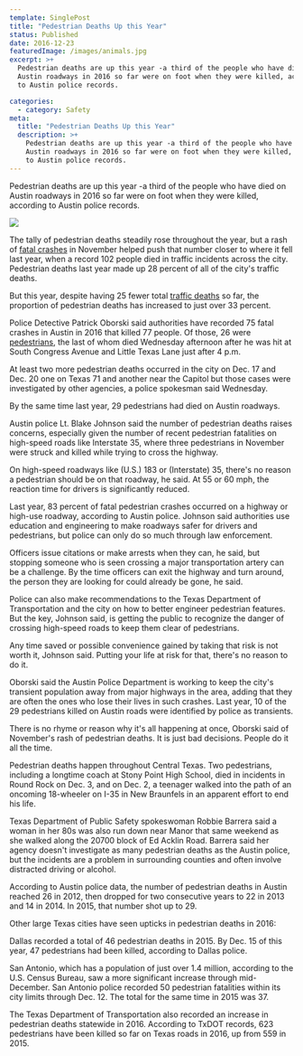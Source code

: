 ```yaml
---
template: SinglePost
title: "Pedestrian Deaths Up this Year"
status: Published
date: 2016-12-23
featuredImage: /images/animals.jpg
excerpt: >+
  Pedestrian deaths are up this year -a third of the people who have died on
  Austin roadways in 2016 so far were on foot when they were killed, according
  to Austin police records.

categories:
  - category: Safety
meta:
  title: "Pedestrian Deaths Up this Year"
  description: >+
    Pedestrian deaths are up this year -a third of the people who have died on
    Austin roadways in 2016 so far were on foot when they were killed, according
    to Austin police records.
---
```

<!--StartFragment-->

Pedestrian deaths are up this year -a third of the people who have died on Austin roadways in 2016 so far were on foot when they were killed, according to Austin police records.

![](/images/broken-glasses.jpg)

The tally of pedestrian deaths steadily rose throughout the year, but a rash of [fatal crashes](/practice-areas/wrongful-death-attorney/) in November helped push that number closer to where it fell last year, when a record 102 people died in traffic incidents across the city. Pedestrian deaths last year made up 28 percent of all of the city's traffic deaths.

But this year, despite having 25 fewer total [traffic deaths](/practice-areas/wrongful-death-attorney/) so far, the proportion of pedestrian deaths has increased to just over 33 percent.

Police Detective Patrick Oborski said authorities have recorded 75 fatal crashes in Austin in 2016 that killed 77 people. Of those, 26 were [pedestrians](/practice-areas/pedestrian-accident-lawyers/), the last of whom died Wednesday afternoon after he was hit at South Congress Avenue and Little Texas Lane just after 4 p.m.

At least two more pedestrian deaths occurred in the city on Dec. 17 and Dec. 20 one on Texas 71 and another near the Capitol but those cases were investigated by other agencies, a police spokesman said Wednesday.

By the same time last year, 29 pedestrians had died on Austin roadways.

Austin police Lt. Blake Johnson said the number of pedestrian deaths raises concerns, especially given the number of recent pedestrian fatalities on high-speed roads like Interstate 35, where three pedestrians in November were struck and killed while trying to cross the highway.

On high-speed roadways like (U.S.) 183 or (Interstate) 35, there's no reason a pedestrian should be on that roadway, he said. At 55 or 60 mph, the reaction time for drivers is significantly reduced.

Last year, 83 percent of fatal pedestrian crashes occurred on a highway or high-use roadway, according to Austin police. Johnson said authorities use education and engineering to make roadways safer for drivers and pedestrians, but police can only do so much through law enforcement.

Officers issue citations or make arrests when they can, he said, but stopping someone who is seen crossing a major transportation artery can be a challenge. By the time officers can exit the highway and turn around, the person they are looking for could already be gone, he said.

Police can also make recommendations to the Texas Department of Transportation and the city on how to better engineer pedestrian features. But the key, Johnson said, is getting the public to recognize the danger of crossing high-speed roads to keep them clear of pedestrians.

Any time saved or possible convenience gained by taking that risk is not worth it, Johnson said. Putting your life at risk for that, there's no reason to do it.

Oborski said the Austin Police Department is working to keep the city's transient population away from major highways in the area, adding that they are often the ones who lose their lives in such crashes. Last year, 10 of the 29 pedestrians killed on Austin roads were identified by police as transients.

There is no rhyme or reason why it's all happening at once, Oborski said of November's rash of pedestrian deaths. It is just bad decisions. People do it all the time.

Pedestrian deaths happen throughout Central Texas. Two pedestrians, including a longtime coach at Stony Point High School, died in incidents in Round Rock on Dec. 3, and on Dec. 2, a teenager walked into the path of an oncoming 18-wheeler on I-35 in New Braunfels in an apparent effort to end his life.

Texas Department of Public Safety spokeswoman Robbie Barrera said a woman in her 80s was also run down near Manor that same weekend as she walked along the 20700 block of Ed Acklin Road. Barrera said her agency doesn't investigate as many pedestrian deaths as the Austin police, but the incidents are a problem in surrounding counties and often involve distracted driving or alcohol.

According to Austin police data, the number of pedestrian deaths in Austin reached 26 in 2012, then dropped for two consecutive years to 22 in 2013 and 14 in 2014. In 2015, that number shot up to 29.

Other large Texas cities have seen upticks in pedestrian deaths in 2016:

 Dallas recorded a total of 46 pedestrian deaths in 2015. By Dec. 15 of this year, 47 pedestrians had been killed, according to Dallas police.

 San Antonio, which has a population of just over 1.4 million, according to the U.S. Census Bureau, saw a more significant increase through mid-December. San Antonio police recorded 50 pedestrian fatalities within its city limits through Dec. 12. The total for the same time in 2015 was 37.

The Texas Department of Transportation also recorded an increase in pedestrian deaths statewide in 2016. According to TxDOT records, 623 pedestrians have been killed so far on Texas roads in 2016, up from 559 in 2015.

<!--EndFragment-->